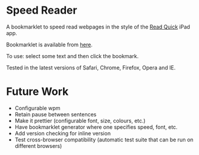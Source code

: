 Speed Reader
===========

A bookmarklet to speed read webpages in the style of the [Read Quick](http://readquickapp.com/) iPad app.

Bookmarklet is available from [here](http://markwithall.github.com/speedreader/).

To use: select some text and then click the bookmark.

Tested in the latest versions of Safari, Chrome, Firefox, Opera and IE.

Future Work
==
* Configurable wpm
* Retain pause between sentences
* Make it prettier (configurable font, size, colours, etc.)
* Have bookmarklet generator where one specifies speed, font, etc.
* Add version checking for inline version
* Test cross-browser compatibility (automatic test suite that can be run on different browsers)
